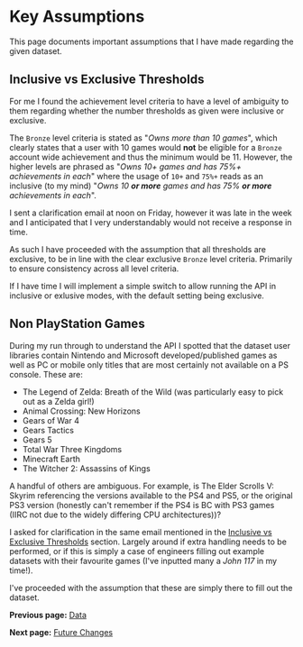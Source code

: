 # Key Assumptions

This page documents important assumptions that I have made regarding the given dataset.

## Inclusive vs Exclusive Thresholds

For me I found the achievement level criteria to have a level of ambiguity to them regarding whether the
number thresholds as given were inclusive or exclusive.

The `Bronze` level criteria is stated as "*Owns more than 10 games*", which clearly states that a user with
10 games would **not** be eligible for a `Bronze` account wide achievement and thus the minimum would be 11.
However, the higher levels are phrased as "*Owns 10+ games and has 75%+ achievements in each*" where the
usage of `10+` and `75%+` reads as an inclusive (to my mind) "*Owns 10 ***or more*** games and has 75%
***or more*** achievements in each*".

I sent a clarification email at noon on Friday, however it was late in the week and I anticipated that I very
understandably would not receive a response in time.

As such I have proceeded with the assumption that all thresholds are exclusive, to be in line with the clear
exclusive `Bronze` level criteria. Primarily to ensure consistency across all level criteria.

If I have time I will implement a simple switch to allow running the API in inclusive or exlusive modes, with
the default setting being exclusive.

## Non PlayStation Games

During my run through to understand the API I spotted that the dataset user libraries contain Nintendo and
Microsoft developed/published games as well as PC or mobile only titles that are most certainly not available
on a PS console. These are:

* The Legend of Zelda: Breath of the Wild (was particularly easy to pick out as a Zelda girl!)
* Animal Crossing: New Horizons
* Gears of War 4
* Gears Tactics
* Gears 5
* Total War Three Kingdoms
* Minecraft Earth
* The Witcher 2: Assassins of Kings

A handful of others are ambiguous. For example, is The Elder Scrolls V: Skyrim referencing the versions
available to the PS4 and PS5, or the original PS3 version (honestly can't remember if the PS4 is BC with
PS3 games (IIRC not due to the widely differing CPU architectures))?

I asked for clarification in the same email mentioned in the [Inclusive vs Exclusive Thresholds](./key-assumptions.md#inclusive-vs-exclusive-thresholds) section. Largely around if extra handling needs to be performed, or if this
is simply a case of engineers filling out example datasets with their favourite games (I've inputted many a
*John 117* in my time!).

I've proceeded with the assumption that these are simply there to fill out the dataset.

**Previous page:** [Data](./data.md)

**Next page:** [Future Changes](./future-changes.md)